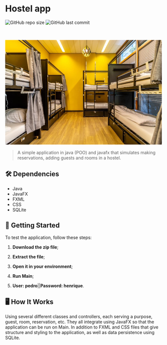 # Hostel app

![GitHub repo size](https://img.shields.io/github/repo-size/pedrohalb/Aplicativo_Hotel_Java?style=for-the-badge)
![GitHub last commit](https://img.shields.io/github/last-commit/pedrohalb/Aplicativo_Hotel_Java?style=for-the-badge)

<br><br>
<img src="JavaFX - O.O/hostel.jpg" alt="Hostel Image" width="600">

>A simple application in java (POO) and javafx that simulates making reservations, adding guests and rooms in a hostel.

## 🛠️ Dependencies

- Java
- JavaFX
- FXML
- CSS
- SQLite

## 🚀 Getting Started

To test the application, follow these steps:

1. **Download the zip file**;

2. **Extract the file**;

3. **Open it in your environment**;

4. **Run Main**;

5. **User: pedro**||**Password: henrique**.

## 🖥️ How It Works

Using several different classes and controllers, each serving a purpose, guest, room, reservation, etc. They all integrate using JavaFX so that the application can be run
on Main. In addition to FXML and CSS files that give structure and styling to the application, as well as data persistence using SQLite.
